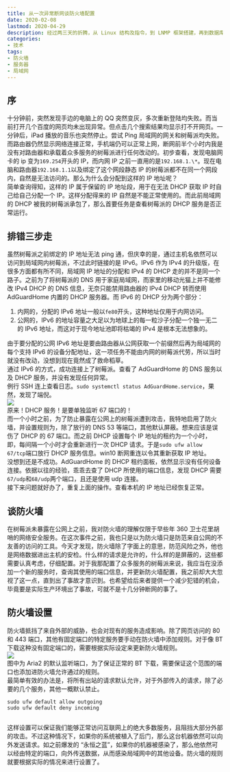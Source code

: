 ```yaml
---
title: 从一次异常断网谈防火墙配置
date: 2020-02-08
lastmod: 2020-04-29
description: 经过两三天的折腾，从 Linux 结构及指令，到 LNMP 框架搭建，再到数据库的配置，最后端口转发 + 内网穿透，博客终于成功上线！在此将部署过程及踩过的坑记录下来，一方面是纪念，另一方面希望能够后来人提供一点帮助。
categories:
- 技术
tags:
- 防火墙
- 服务器
- 局域网
---
```


序
-

十分钟前，突然发现手边的电脑上的 QQ 突然变灰，多次重新登陆均失败。而当前打开几个百度的网页均未出现异常。但点击几个搜索结果均显示打不开网页。一分钟后，iPad 播放的音乐也突然停止。尝试 Ping 局域网的网关和树莓派均失败。而路由器仍然显示网络连接正常，手机端仍可以正常上网，断网前半个小时内我是没有对路由器和承载着众多服务的树莓派进行任何改动的。初步查看，发现电脑网卡的 ip 变为`169.254`开头的 IP，而内网 IP 之前一直用的是`192.168.1.\*`。现在电脑和路由器`192.168.1.1`以及绑定了这个网段静态 IP 的树莓派都不在同一个网段内，自然是无法访问的。那么为什么会分配到这样的 IP 地址呢？  
简单查询得知，这样的 IP 属于保留的 IP 地址段，用于在无法 DHCP 获取 IP 时自己给自己分配一个 IP。这样分配得来的 IP 自然是不能正常使用的。而此前局域网的 DHCP 被我的树莓派承包了，那么首要任务是查看树莓派的 DHCP 服务是否正常运行。

排错三步走
-----

虽然树莓派之前绑定的 IP 地址无法 ping 通，但庆幸的是，通过主机名依然可以访问到局域网内树莓派，不过此时链接的是 IPv6。IPv6 作为 IPv4 的升级版，在很多方面都有所不同，局域网 IP 地址的分配和 IPv4 的 DHCP 走的并不是同一个路子。之前为了将树莓派的 DNS 用于家庭局域网，而家里的移动光猫上并不能修改 IPv4 DHCP 的 DNS 信息，无奈只能禁用路由器的 IPv4 DHCP 转而使用 AdGuardHome 内置的 DHCP 服务器。而 IPv6 的 DHCP 分为两个部分：

1.  内网的，分配的 IPv6 地址一般以`fe80`开头，这种地址仅用于内网访问。
2.  公网的，IPv6 的地址容量之大足以为地球上的每一粒沙子分配一个独一无二的 IPv6 地址，而这对于现今地址池即将枯竭的 IPv4 是根本无法想象的。

由于要分配的公网 IPv6 地址是要由路由器从公网获取一个前缀然后再为局域网的每个支持 IPv6 的设备分配地址，这一项任务不能由内网的树莓派代劳，所以当时就没有改动，没想到现在竟然成了救命稻草。  
通过 IPv6 的方式，成功连接上了树莓派。查看了 AdGuardHome 的 DNS 服务以及 DHCP 服务，并没有发现任何异常。  
例行 SSH 连上查看日志。`sudo systemctl status AdGuardHome.service`，果然，发现了端倪。  
![](https://blog-1301127393.file.myqcloud.com/BlogImgs/20200121221431.png)  
原来！DHCP 服务！是要单独监听 67 端口的！  
而一个小时之前，为了防止暴露在公网上的树莓派遭到攻击，我特地启用了防火墙，并设置规则为，除了放行的 DNS 53 等端口，其他默认屏蔽。想来应该是误伤了 DHCP 的 67 端口。而之前 DHCP 设置每个 IP 地址的租约为一个小时，即，每间隔一个小时才会重新进行一次 DHCP 请求。于是`sudo ufw allow 67/tcp`端口放行 DHCP 服务信息。win10 断网重连以令其重新获取 IP 地址。  
没想到还是不成功。AdGuardHome 的 DHCP 租约面板，依然显示没有任何设备连接。依据以往的经验，乖乖去查了 DHCP 所使用的端口信息，发现 DHCP 需要`67/udp`和`68/udp`两个端口，且还是使用 udp 连接。  
接下来问题就好办了，重复上面的操作。查看本机的 IP 地址已经恢复正常。

谈防火墙
----

在树莓派未暴露在公网上之前，我对防火墙的理解仅限于早些年 360 卫士花里胡哨的网络安全服务。在这次事件之前，我也只是以为防火墙只是防范来自公网的不友善的访问的工具。今天才发现，防火墙除了字面上的意思，防范风险之外，他也是网络数据进出主机的安检。什么样的请求是允许的，什么样的是屏蔽的，这些都需要认真考虑，仔细配置。对于我那配置了众多服务的树莓派来说，我应当在没添加一个新的服务时，查询其使用的端口信息，并更新防火墙配置，我之前却大大忽视了这一点，直到出了事故才意识到。也希望给后来者提供一个减少犯错的机会，毕竟要是实际生产环境出了事故，可就不是十几分钟断网的事了。

防火墙设置
-----

防火墙抵挡了来自外部的威胁，也会对现有的服务造成影响。除了网页访问的 80 和 443 端口，其他有固定端口的特定服务要手动在防火墙中添加规则。对于像 BT 下载这种没有固定端口的，需要根据实际设定来更新防火墙规则。  
![](https://blog-1301127393.file.myqcloud.com/BlogImgs/20200122140951.png)  
图中为 Aria2 的默认监听端口，为了保证正常的 BT 下载，需要保证这个范围的端口也添加进防火墙允许通过的规则。  
最简单有效的办法是，将所有出站的请求默认允许，对于外部传入的请求，除了必要的几个服务，其他一概默认禁止。

```
sudo ufw default allow outgoing
sudo ufw default deny incoming


```

这样设置可以保证我们能够正常访问互联网上的绝大多数服务，且阻挡大部分外部的攻击。不过这种情况下，如果你的系统被植入了后门，那么这台机器依然可以向外发送请求。如之前爆发的 “永恒之蓝”，如果你的机器被感染了，那么他依然可以经由特定的端口，向外传送数据，从而感染局域网中的其他设备。防火墙的规则就要根据实际的情况来进行设置了。